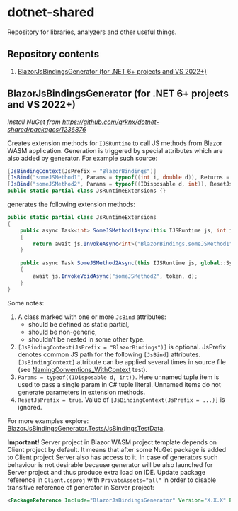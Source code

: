 ﻿# dotnet-shared
Repository for libraries, analyzers and other useful things.

## Repository contents
1. [BlazorJsBindingsGenerator (for .NET 6+ projects and VS 2022+)](#blazorjsbindingsgenerator-for-net-6-projects-and-vs-2022)

## BlazorJsBindingsGenerator (for .NET 6+ projects and VS 2022+)
*Install NuGet from https://github.com/qrknx/dotnet-shared/packages/1236876*

Creates extension methods for `IJSRuntime` to call JS methods from Blazor WASM
application.
Generation is triggered by special attributes which are also added by generator.
For example such source:
```csharp
[JsBindingContext(JsPrefix = "BlazorBindings")]
[JsBind("someJSMethod1", Params = typeof((int i, double d)), Returns = typeof(int))]
[JsBind("someJSMethod2", Params = typeof((IDisposable d, int)), ResetJsPrefix = true)]
public static partial class JsRuntimeExtensions {}
```
generates the following extension methods:
```csharp
public static partial class JsRuntimeExtensions
{
    public async Task<int> SomeJSMethod1Async(this IJSRuntime js, int i, double d, CancellationToken token)
    {
        return await js.InvokeAsync<int>("BlazorBindings.someJSMethod1", token, i, d);
    }

    public async Task SomeJSMethod2Async(this IJSRuntime js, global::System.IDisposable d, CancellationToken token)
    {
        await js.InvokeVoidAsync("someJSMethod2", token, d);
    }
}
```
Some notes:
1. A class marked with one or more `JsBind` attributes:
   - should be defined as static partial,
   - should be non-generic,
   - shouldn't be nested in some other type.
1. `[JsBindingContext(JsPrefix = "BlazorBindings")]` is optional.
JsPrefix denotes common JS path for the following `[JsBind]` attributes.
`[JsBindingContext]` attribute can be applied several times in source file (see
[NamingConventions_WithContext](BlazorJsBindingsGenerator.Tests/JsBindingsTestData/NamingConventions_WithContext/Source.cs) test).
1. `Params = typeof((IDisposable d, int))`.
Here unnamed tuple item is used to pass a single param in C# tuple literal.
Unnamed items do not generate parameters in extension methods.
1. `ResetJsPrefix = true`.
Value of `[JsBindingContext(JsPrefix = ...)]` is ignored.

For more examples explore: [BlazorJsBindingsGenerator.Tests/JsBindingsTestData](BlazorJsBindingsGenerator.Tests/JsBindingsTestData).

**Important!**
Server project in Blazor WASM project template depends on Client project by
default.
It means that after some NuGet package is added to Client project
Server also has access to it.
In case of generators such behaviour is not desirable because generator will
be also launched for Server project and thus produce extra load on IDE.
Update package reference in `Client.csproj` with `PrivateAssets="all"` in
order to disable transitive reference of generator in Server project:
```xml
<PackageReference Include="BlazorJsBindingsGenerator" Version="X.X.X" PrivateAssets="all" />
```
